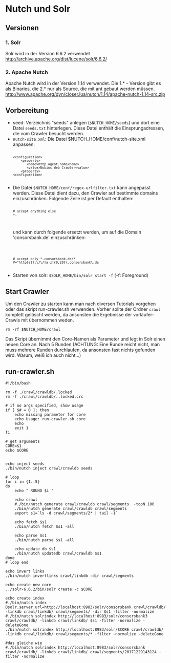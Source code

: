 Nutch und Solr
==============

Versionen
----------
### 1. Solr ###
Solr wird in der Version 6.6.2 verwendet
http://archive.apache.org/dist/lucene/solr/6.6.2/

### 2. Apache Nutch ###
Apache Nutch wird in der Version 1.14 verwendet. Die 1.* - Version gibt es als Binaries, die 2.* nur als Source, die mit ant gebaut werden müssen.
http://www.apache.org/dyn/closer.lua/nutch/1.14/apache-nutch-1.14-src.zip


Vorbereitung
--------------
<ul>
<li> seed: Verzeichnis "seeds" anlegen (<code>$NUTCH_HOME/seeds</code>) und dort eine Datei <code>seeds.txt</code> hinterlegen. Diese Datei enthält die Einsprungadressen, die vom Crawler besucht werden. </li>

<li> <code>nutch-site.xml</code>: Die Datei $NUTCH_HOME/conf/nutch-site.xml anpassen: 
<code>

    <configuration>    
        <property>
           <name>http.agent.name<name>
           <value>Nobios Web Crawler<value>
        <property>
    <configuration>

</code>

</li>

<li>
Die Datei <code>$NUTCH_HOME/conf/regex-urlfilter.txt</code> kann angepasst werden. Diese Datei dient dazu, den Crawler auf bestimmte domains einzuschränken. Folgende Zeile ist per Default enthalten:

<code>

    # accept anything else
    +.

</code>

und kann durch folgende ersetzt werden, um auf die Domain 'consorsbank.de' einzuschränken:

<code>

    # accept only *.consorsbank.de/*
    #+^http[s]?:\/\/[a-z]{0,20}\.consorsbank\.de

</code>
</li>

<li>
Starten von solr:
<code>$SOLR_HOME/bin/solr start -f</code>
(-f: Foreground)
</li>

</ul>

Start Crawler
--------------
Um den Crawler zu starten kann man nach diversen Tutorials vorgehen oder das skript 
    run-crawler.sh
verwenden. Vorher sollte der Ordner <code>crawl</code> komplett gelöscht werden, da ansonsten die Ergebnisse der vorläufer-Crawls mit übernommen weden.
    
    rm -rf $NUTCH_HOME/crawl

Das Skript übernimmt den Core-Namen als Parameter und legt in Solr einen neuen Core an. Nach 5 Runden (ACHTUNG: Eine Runde reicht nicht, man muss mehrere Runden durchlaufen, da ansonsten fast nichts gefunden wird. Warum, weiß ich auch nicht...) 

run-crawler.sh
--------------

```{r, engine='bash'}
#!/bin/bash

rm -f ./crawl/crawldb/.locked 
rm -f ./crawl/crawldb/..locked.crc 

# if no args specified, show usage
if [ $# = 0 ]; then
    echo missing parameter for core
    echo Usage: run-crawler.sh core
    echo 
    exit 1
fi

# get arguments
CORE=$1
echo $CORE


echo inject seeds
./bin/nutch inject crawl/crawldb seeds

# loop
for i in {1..5}
do
    echo " ROUND $i "

    echo crawl 
    #./bin/nutch generate crawl/crawldb crawl/segments  -topN 100
    ./bin/nutch generate crawl/crawldb crawl/segments
    export s1=`ls -d crawl/segments/2* | tail -1`

    echo fetch $s1
    ./bin/nutch fetch $s1 -all

    echo parse $s1
    ./bin/nutch parse $s1 -all

    echo update db $s1
    ./bin/nutch updatedb crawl/crawldb $s1
done
# loop end

echo invert links
./bin/nutch invertlinks crawl/linkdb -dir crawl/segments

echo create new core
../solr-6.6.2/bin/solr create -c $CORE

echo create index 
#./bin/nutch index -Dsolr.server.url=http://localhost:8983/solr/consorsbank crawl/crawldb/ -linkdb crawl/linkdb/ crawl/segments/ -dir $s1 -filter -normalize
#./bin/nutch solrindex http://localhost:8983/solr/consorsbank3 crawl/crawldb/ -linkdb crawl/linkdb/ $s1 -filter -normalize -deleteGone
./bin/nutch solrindex http://localhost:8983/solr/$CORE crawl/crawldb/ -linkdb crawl/linkdb/ crawl/segments/* -filter -normalize -deleteGone

#das gleiche wie 
#./bin/nutch solrindex http://localhost:8983/solr/consorsbank crawl/crawldb/ -linkdb crawl/linkdb/ crawl/segments/20171229143124 -filter -normalize
```
